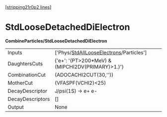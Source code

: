 [[stripping21r0p2 lines]](./stripping21r0p2-index)

# StdLooseDetachedDiElectron

**CombineParticles/StdLooseDetachedDiElectron**

|                  |                                                                                                     |
|------------------|-----------------------------------------------------------------------------------------------------|
| Inputs           | ['Phys/[StdAllLooseElectrons](./stripping21r0p2-commonparticles-stdalllooseelectrons)/Particles'] |
| DaughtersCuts    | {'e+': '(PT\>200\*MeV) & (MIPCHI2DV(PRIMARY)\>1.)'}                                                 |
| CombinationCut   | (ADOCACHI2CUT(30,''))                                                                               |
| MotherCut        | (VFASPF(VCHI2)\<25)                                                                                 |
| DecayDescriptor  | J/psi(1S) -\> e+ e-                                                                                 |
| DecayDescriptors | []                                                                                                |
| Output           | None                                                                                                |
